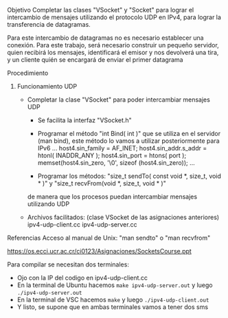 Objetivo
   Completar las clases "VSocket" y "Socket" para lograr el intercambio de mensajes utilizando el protocolo UDP en IPv4,
   para lograr la transferencia de datagramas.

   Para este intercambio de datagramas no es necesario establecer una conexión.
   Para este trabajo, será necesario construir un pequeño servidor, quien recibirá los mensajes, identificará el emisor
   y nos devolverá una tira, y un cliente quién se encargará de enviar el primer datagrama

Procedimiento

1) Funcionamiento UDP
   - Completar la clase "VSocket" para poder intercambiar mensajes UDP

      - Se facilita la interfaz "VSocket.h"

      - Programar el método "int Bind( int )" que se utiliza en el servidor (man bind), este método lo vamos a utilizar posteriormente para IPv6
      ...
      host4.sin_family = AF_INET;
      host4.sin_addr.s_addr = htonl( INADDR_ANY );
      host4.sin_port = htons( port );
      memset(host4.sin_zero, '\0', sizeof (host4.sin_zero));
      ...

      - Programar los métodos: "size_t sendTo( const void *, size_t, void * )" y
                               "size_t recvFrom(void *, size_t, void * )"

      de manera que los procesos puedan intercambiar mensajes utilizando UDP

   - Archivos facilitados:
      (clase VSocket de las asignaciones anteriores)
      ipv4-udp-client.cc
      ipv4-udp-server.cc

Referencias
   Acceso al manual de Unix: "man sendto" o "man recvfrom"

   https://os.ecci.ucr.ac.cr/ci0123/Asignaciones/SocketsCourse.ppt

Para compilar se necesitan dos terminales:
   - Ojo con la IP del codigo en ipv4-udp-client.cc
   - En la terminal de Ubuntu hacemos ` make ipv4-udp-server.out ` y luego ` ./ipv4-udp-server.out `
   - En la terminal de VSC hacemos ` make ` y luego ` ./ipv4-udp-client.out `
   - Y listo, se supone que en ambas terminales vamos a tener dos sms